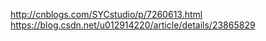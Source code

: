 http://cnblogs.com/SYCstudio/p/7260613.html
https://blog.csdn.net/u012914220/article/details/23865829
